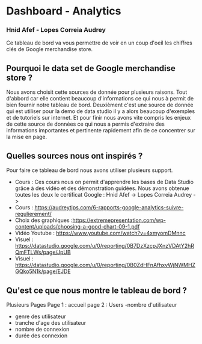 # Dashboard - Analytics 
### Hnid Afef - Lopes Correia Audrey 

Ce tableau de bord va vous permettre de voir en un coup d'oeil les chiffres clés de Google merchandise store. 

## Pourquoi le data set de Google merchandise store ? 
Nous avons choisit cette sources de donnée pour plusieurs raisons. Tout d'abbord car elle contient beaucoup d'informations ce qui nous à permit de bien fournir notre tableau de bord. Deuxièment c'est une source de donnée qui est utiliser pour la demo de data studio il y a alors beaucoup d'exemples et de tutoriels sur internet. Et pour finir nous avons vite compris les enjeux de cette source de données ce qui nous a permis d'extraire des informations importantes et pertinente rapidement afin de ce concentrer sur la mise en page. 

## Quelles sources nous ont inspirés ? 
Pour faire ce tableau de bord nous avons utiliser plusieurs support. 
- Cours : 
Ces cours nous on permit d'apprendre les bases de Data Studio grâce à des vidéo et des démonstration guidées. Nous avons obtenue toutes les deux le certificat Google : 
Hnid Afef -> 
Lopes Correia Audrey ->
- Cours : https://audreytips.com/6-rapports-google-analytics-suivre-regulierement/
- Choix des graphiques :https://extremepresentation.com/wp-content/uploads/choosing-a-good-chart-09-1.pdf
- Vidéo Youtube : https://www.youtube.com/watch?v=4xmyomDMnnc
- Visuel : https://datastudio.google.com/u/0/reporting/0B7DzXzcpJXnzVDAtY2hRQmFTLWs/page/JpUB
- Visuel : https://datastudio.google.com/u/0/reporting/0B0ZdHFnAfhxvWjNWMHZGQko5N1k/page/EJDE

## Qu'est ce que nous montre le tableau de bord ? 

Plusieurs Pages 
Page 1 : accueil 
page 2 : Users 
  -nombre d'utilisateur  
  - genre des utilisateur
  - tranche d'age des utilisateur
  - nombre de connexion 
  - durée des connexion

